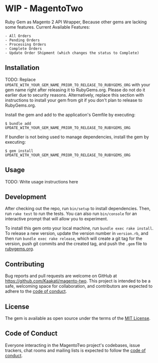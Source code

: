 # WIP - MagentoTwo

Ruby Gem as Magento 2 API Wrapper, Because other gems are lacking some features.
Current Available Features:

    - All Orders
    - Pending Orders
    - Processing Orders
    - Complete Orders
    - Update Order Shipment (which changes the status to Complete)

## Installation

TODO: Replace `UPDATE_WITH_YOUR_GEM_NAME_PRIOR_TO_RELEASE_TO_RUBYGEMS_ORG` with your gem name right after releasing it to RubyGems.org. Please do not do it earlier due to security reasons. Alternatively, replace this section with instructions to install your gem from git if you don't plan to release to RubyGems.org.

Install the gem and add to the application's Gemfile by executing:

    $ bundle add UPDATE_WITH_YOUR_GEM_NAME_PRIOR_TO_RELEASE_TO_RUBYGEMS_ORG

If bundler is not being used to manage dependencies, install the gem by executing:

    $ gem install UPDATE_WITH_YOUR_GEM_NAME_PRIOR_TO_RELEASE_TO_RUBYGEMS_ORG

## Usage

TODO: Write usage instructions here

## Development

After checking out the repo, run `bin/setup` to install dependencies. Then, run `rake test` to run the tests. You can also run `bin/console` for an interactive prompt that will allow you to experiment.

To install this gem onto your local machine, run `bundle exec rake install`. To release a new version, update the version number in `version.rb`, and then run `bundle exec rake release`, which will create a git tag for the version, push git commits and the created tag, and push the `.gem` file to [rubygems.org](https://rubygems.org).

## Contributing

Bug reports and pull requests are welcome on GitHub at https://github.com/Kaakati/magento-two. This project is intended to be a safe, welcoming space for collaboration, and contributors are expected to adhere to the [code of conduct](https://github.com/[USERNAME]/MagentoTwo/blob/master/CODE_OF_CONDUCT.md).

## License

The gem is available as open source under the terms of the [MIT License](https://opensource.org/licenses/MIT).

## Code of Conduct

Everyone interacting in the MagentoTwo project's codebases, issue trackers, chat rooms and mailing lists is expected to follow the [code of conduct](https://github.com/[USERNAME]/MagentoTwo/blob/master/CODE_OF_CONDUCT.md).
